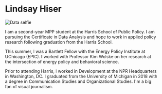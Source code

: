 # Lindsay Hiser

![Data selfie](https://user-images.githubusercontent.com/102541842/193470866-710a1e13-27f1-4de9-ab5b-c46ac8fc7858.jpeg)

I am a second-year MPP student at the Harris School of Public Policy. I am pursuing the Certificate in Data Analysis and hope to work in applied policy research following graduation from the Harris School. 

This summer, I was a Bartlett Fellow with the Energy Policy Institute at UChicago (EPIC). I worked with Professor Kim Wolske on her research at the intersection of energy policy and behavioral science. 

Prior to attending Harris, I worked in Development at the NPR Headquarters in Washington, DC. I graduated from the University of Michigan in 2018 with a degree in Communication Studies and Organizational Studies. I'm a big fan of visual journalism.

